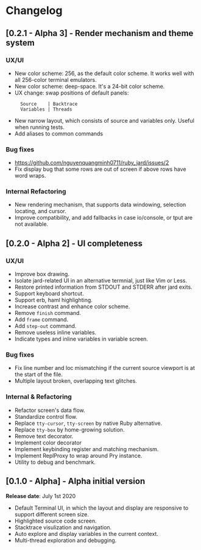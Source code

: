 # Changelog

## [0.2.1 - Alpha 3] - Render mechanism and theme system
### UX/UI
- New color scheme: 256, as the default color scheme. It works well with all 256-color terminal emulators.
- New color scheme: deep-space. It's a 24-bit color scheme.
- UX change: swap positions of default panels:
    ```
      Source    | Backtrace
      Variables | Threads
    ```
- New narrow layout, which consists of source and variables only. Useful when running tests.
- Add aliases to common commands
### Bug fixes
- https://github.com/nguyenquangminh0711/ruby_jard/issues/2
- Fix display bug that some rows are out of screen if above rows have word wraps.
### Internal Refactoring
- New rendering mechanism, that supports data windowing, selection locating, and cursor.
- Improve compatibility, and add fallbacks in case io/console, or tput are not available.

## [0.2.0 - Alpha 2] - UI completeness

### UX/UI
- Improve box drawing.
- Isolate jard-related UI in an alternative termnial, just like Vim or Less.
- Restore printed information from STDOUT and STDERR after jard exits.
- Support keyboard shortcut.
- Support erb, haml highlighting.
- Increase contrast and enhance color scheme.
- Remove `finish` command.
- Add `frame` command.
- Add `step-out` command.
- Remove useless inline variables.
- Indicate types and inline variables in variable screen.

### Bug fixes
- Fix line number and loc mismatching if the current source viewport is at the start of the file.
- Multiple layout broken, overlapping text glitches.

### Internal & Refactoring
- Refactor screen's data flow.
- Standardize control flow.
- Replace `tty-cursor`, `tty-screen` by native Ruby alternative.
- Replace `tty-box` by home-growing solution.
- Remove text decorator.
- Implement color decorator
- Implement keybinding register and matching mechanism.
- Implement ReplProxy to wrap around Pry instance.
- Utility to debug and benchmark.

## [0.1.0 - Alpha] - Alpha initial version
**Release date**: July 1st 2020

- Default Terminal UI, in which the layout and display are responsive to support different screen size.
- Highlighted source code screen.
- Stacktrace visulization and navigation.
- Auto explore and display variables in the current context.
- Multi-thread exploration and debugging.
